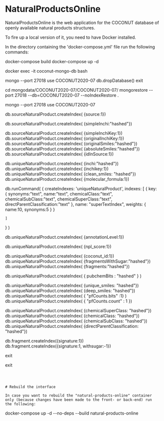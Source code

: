 # NaturalProductsOnline

NaturalProductsOnline is the web application for the COCONUT database of openly available natural products structures.


To fire up a local version of it, you need to have Docker installed.


In the directory containing the 'docker-compose.yml' file run the following commands:



docker-compose build
docker-compose up -d

docker exec -it coconut-mongo-db bash

mongo --port 27018
use COCONUT2020-07
db.dropDatabase()
exit

cd mongodata/COCONUT2020-07/COCONUT2020-07/
mongorestore --port 27018 --db=COCONUT2020-07 --noIndexRestore .

mongo --port 27018
use COCONUT2020-07

 db.sourceNaturalProduct.createIndex( {source:1})

 db.sourceNaturalProduct.createIndex( {simpleInchi:"hashed"})

 db.sourceNaturalProduct.createIndex( {simpleInchiKey:1})
 db.sourceNaturalProduct.createIndex( {originalInchiKey:1})
 db.sourceNaturalProduct.createIndex( {originalSmiles:"hashed"})
 db.sourceNaturalProduct.createIndex( {absoluteSmiles:"hashed"})
 db.sourceNaturalProduct.createIndex( {idInSource:1})


db.uniqueNaturalProduct.createIndex( {inchi:"hashed"})
db.uniqueNaturalProduct.createIndex( {inchikey:1})
db.uniqueNaturalProduct.createIndex( {clean_smiles: "hashed"})
db.uniqueNaturalProduct.createIndex( {molecular_formula:1})


db.runCommand(
  {
    createIndexes: 'uniqueNaturalProduct',
    indexes: [
        {
            key: {
                synonyms:"text", name:"text", chemicalClass:"text", chemicalSubClass:"text", chemicalSuperClass:"text", directParentClassification:"text"
            },
            name: "superTextIndex",
	    weights: { name:10, synonyms:5  }
        }

    ]
  }
)




db.uniqueNaturalProduct.createIndex( {annotationLevel:1})

db.uniqueNaturalProduct.createIndex( {npl_score:1})

db.uniqueNaturalProduct.createIndex( {coconut_id:1})
db.uniqueNaturalProduct.createIndex( {fragmentsWithSugar:"hashed"})
db.uniqueNaturalProduct.createIndex( {fragments:"hashed"})

db.uniqueNaturalProduct.createIndex( { pubchemBits : "hashed" } )

db.uniqueNaturalProduct.createIndex( {unique_smiles: "hashed"})
db.uniqueNaturalProduct.createIndex( {deep_smiles: "hashed"})
db.uniqueNaturalProduct.createIndex( { "pfCounts.bits" :1} )
db.uniqueNaturalProduct.createIndex( { "pfCounts.count" : 1 })

db.uniqueNaturalProduct.createIndex( {chemicalSuperClass: "hashed"})
db.uniqueNaturalProduct.createIndex( {chemicalClass: "hashed"})
db.uniqueNaturalProduct.createIndex( {chemicalSubClass: "hashed"})
db.uniqueNaturalProduct.createIndex( {directParentClassification: "hashed"})


db.fragment.createIndex({signature:1})
db.fragment.createIndex({signature:1, withsugar:-1})

exit

exit
```



# Rebuild the interface 

In case you want to rebuild the "natural-products-online" container only (because changes have been made to the front- or back-end) run the following:
```
docker-compose up -d --no-deps --build natural-products-online
```


